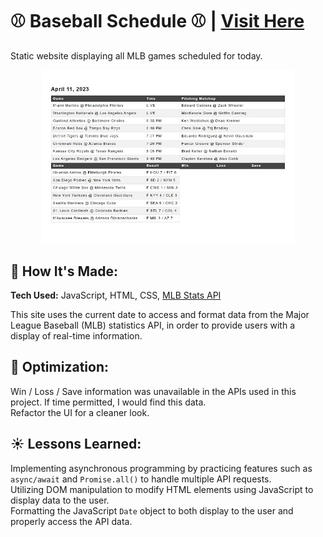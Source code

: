 # ⚾ Baseball Schedule ⚾ | <a href="https://eclectic-daifuku-2de148.netlify.app" target="_blank">Visit Here</a>

Static website displaying all MLB games scheduled for today.

<p align="center">
<img src="https://github.com/sean-poole/baseball-schedule/blob/main/preview/baseball-gotd.jpg" width="80%" alt="Baseball schedule">
</p>

## 🌭 How It's Made: 

**Tech Used:** JavaScript, HTML, CSS, <a href="https://statsapi.mlb.com/" target="_blank">MLB Stats API</a>

This site uses the current date to access and format data from the Major League Baseball (MLB) statistics API, in order to provide users with a display of real-time information.


## 🧢 Optimization: 

Win / Loss / Save information was unavailable in the APIs used in this project. If time permitted, I would find this data. <br />
Refactor the UI for a cleaner look.


## ☀️ Lessons Learned: 
Implementing asynchronous programming by practicing features such as `async/await` and `Promise.all()` to handle multiple API requests. <br />
Utilizing DOM manipulation to modify HTML elements using JavaScript to display data to the user. <br />
Formatting the JavaScript `Date` object to both display to the user and properly access the API data.
